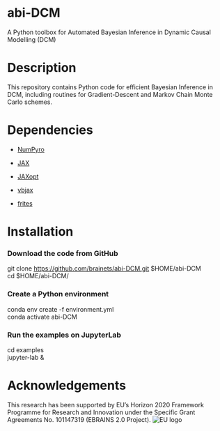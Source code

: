 # abi-DCM
A Python toolbox for Automated Bayesian Inference in Dynamic Causal Modelling (DCM)

# Description

This repository contains Python code for efficient Bayesian Inference in DCM, including routines for Gradient-Descent and Markov Chain Monte Carlo schemes.

# Dependencies

- [NumPyro](https://num.pyro.ai/)

- [JAX](https://docs.jax.dev/en/latest/)

- [JAXopt](https://jaxopt.github.io)

- [vbjax](https://github.com/ins-amu/vbjax)

- [frites](https://brainets.github.io/frites/)

# Installation

### Download the code from GitHub
git clone https://github.com/brainets/abi-DCM.git $HOME/abi-DCM \
cd $HOME/abi-DCM/

### Create a Python environment
conda env create -f environment.yml \
conda activate abi-DCM

### Run the examples on JupyterLab
cd examples \
jupyter-lab &

# Acknowledgements

This research has been supported by EU’s Horizon 2020 Framework Programme for Research and Innovation under the Specific Grant Agreements No. 101147319 (EBRAINS 2.0 Project).
![EU logo](./eu_logo.jpg)
